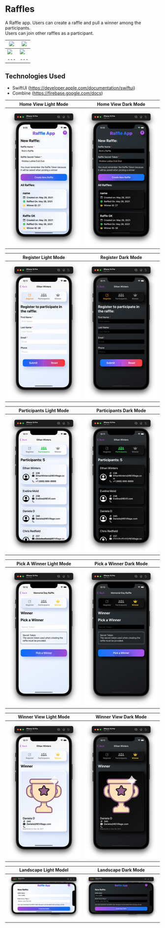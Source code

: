 # Raffles
A Raffle app. 
Users can create a raffle and pull a winner among the participants.  
Users can join other raffles as a participant.

| ![](Videos/raffle.gif) | ![](Videos/scrolling.gif) |
| --- | --- |
| ![](Videos/register.gif) | ![](Videos/winner.gif) |
| --- | --- |

## Technologies Used
* SwiftUI (https://developer.apple.com/documentation/swiftui)
* Combine (https://firebase.google.com/docs)

| Home View Light Mode | Home View Dark Mode |
| --- | --- |
| ![iPhone 12 Pro Light Mode](Images/HomeViewLight.png) | ![iPhone 12 Pro Dark Mode](Images/HomeViewDark.png) |

| Register Light Mode | Register Dark Mode |
| --- | --- |
| ![iPhone 12 Pro Light Mode](Images/RegisterLight.png) | ![iPhone 12 Pro Dark Mode](Images/RegisterDark.png) |

| Participants Light Mode | Participants Dark Mode |
| --- | --- |
| ![iPhone 12 Pro Light Mode](Images/ParticipantsLight.png) | ![iPhone 12 Pro Dark Mode](Images/ParticipantsDark.png) |

| Pick A Winner Light Mode | Pick a Winner Dark Mode |
| --- | --- |
| ![iPhone 12 Pro Light Mode](Images/PickAWinnerLight.png) | ![iPhone 12 Pro Dark Mode](Images/PickAWinnerViewDark.png) |

| Winner View Light Mode | Winner View Dark Mode |
| --- | --- |
| ![iPhone 12 Pro Light Mode](Images/WinnerLight.png) | ![iPhone 12 Pro Dark Mode](Images/WinnerDark.png) |

| Landscape Light Model | Landscape Dark Mode
| --- | --- |
| ![iPhone 12 Pro Light Mode](Images/LandscapeLight.png) | ![iPhone 12 Pro Dark Mode](Images/LandscapeDark.png) |


